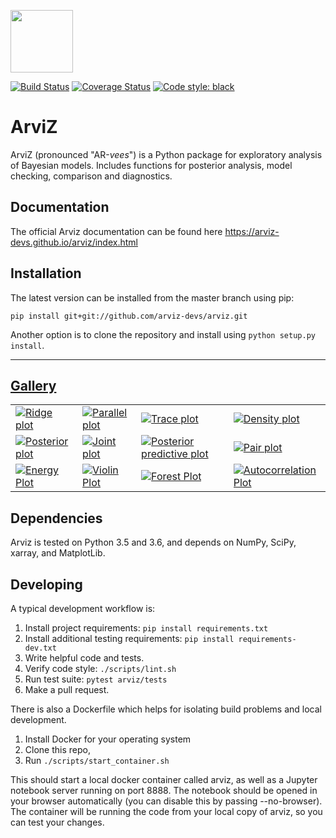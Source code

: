 <img src="https://arviz-devs.github.io/arviz/_static/logo.png" height=100></img>

[![Build Status](https://travis-ci.org/arviz-devs/arviz.svg?branch=master)](https://travis-ci.org/arviz-devs/arviz) [![Coverage Status](https://coveralls.io/repos/github/arviz-devs/arviz/badge.svg?branch=master)](https://coveralls.io/github/arviz-devs/arviz?branch=master)
[![Code style: black](https://img.shields.io/badge/code%20style-black-000000.svg)](https://github.com/ambv/black)

# ArviZ

ArviZ (pronounced "AR-_vees_") is a Python package for exploratory analysis of Bayesian models.
Includes functions for posterior analysis, model checking, comparison and diagnostics.

## Documentation

The official Arviz documentation can be found here
https://arviz-devs.github.io/arviz/index.html

## Installation

The latest version can be installed from the master branch using pip:

  ```
  pip install git+git://github.com/arviz-devs/arviz.git
  ```

Another option is to clone the repository and install using `python setup.py install`.

-------------------------------------------------------------------------------
## [Gallery](https://arviz-devs.github.io/arviz/examples/index.html)

<p>
<table>
<tr>

  <td>
  <a href="https://arviz-devs.github.io/arviz/examples/plot_forest_ridge.html">
  <img alt="Ridge plot"
  src="https://arviz-devs.github.io/arviz/_static/plot_forest_ridge_thumb.png" />
  </a>
  </td>

  <td>
  <a href="https://arviz-devs.github.io/arviz/examples/plot_parallel.html">
  <img alt="Parallel plot"
  src="https://arviz-devs.github.io/arviz/_static/plot_parallel_thumb.png" />
  </a>
  </td>

  <td>
  <a href="https://arviz-devs.github.io/arviz/examples/plot_trace.html">
  <img alt="Trace plot"
  src="https://arviz-devs.github.io/arviz/_static/plot_trace_thumb.png" />
  </a>
  </td>

  <td>
  <a href="https://arviz-devs.github.io/arviz/examples/plot_density.html">
  <img alt="Density plot"
  src="https://arviz-devs.github.io/arviz/_static/plot_density_thumb.png" />
  </a>
  </td>

  </tr>
  <tr>

  <td>
  <a href="https://arviz-devs.github.io/arviz/examples/plot_posterior.html">
  <img alt="Posterior plot"
  src="https://arviz-devs.github.io/arviz/_static/plot_posterior_thumb.png" />
  </a>
  </td>

  <td>
  <a href="https://arviz-devs.github.io/arviz/examples/plot_joint.html">
  <img alt="Joint plot"
  src="https://arviz-devs.github.io/arviz/_static/plot_joint_thumb.png" />
  </a>
  </td>

  <td>
  <a href="https://arviz-devs.github.io/arviz/examples/plot_ppc.html">
  <img alt="Posterior predictive plot"
  src="https://arviz-devs.github.io/arviz/_static/plot_ppc_thumb.png" />
  </a>
  </td>

  <td>
  <a href="https://arviz-devs.github.io/arviz/examples/plot_pair.html">
  <img alt="Pair plot"
  src="https://arviz-devs.github.io/arviz/_static/plot_pair_thumb.png" />
  </a>
  </td>

  </tr>
  <tr>

  <td>
  <a href="https://arviz-devs.github.io/arviz/examples/plot_energy.html">
  <img alt="Energy Plot"
  src="https://arviz-devs.github.io/arviz/_static/plot_energy_thumb.png" />
  </a>
  </td>

  <td>
  <a href="https://arviz-devs.github.io/arviz/examples/plot_violin.html">
  <img alt="Violin Plot"
  src="https://arviz-devs.github.io/arviz/_static/plot_violin_thumb.png" />
  </a>
  </td>

  <td>
  <a href="https://arviz-devs.github.io/arviz/examples/plot_forest.html">
  <img alt="Forest Plot"
  src="https://arviz-devs.github.io/arviz/_static/plot_forest_thumb.png" />
  </a>
  </td>

  <td>
  <a href="https://arviz-devs.github.io/arviz/examples/plot_autocorr.html">
  <img alt="Autocorrelation Plot"
  src="https://arviz-devs.github.io/arviz/_static/plot_autocorr_thumb.png" />
  </a>
  </td>

</tr>
</table>

## Dependencies

Arviz is tested on Python 3.5 and 3.6, and depends on NumPy, SciPy, xarray, and MatplotLib.

## Developing

A typical development workflow is:

1. Install project requirements: `pip install requirements.txt`
2. Install additional testing requirements: `pip install requirements-dev.txt`
3. Write helpful code and tests.
4. Verify code style: `./scripts/lint.sh`
5. Run test suite: `pytest arviz/tests`
6. Make a pull request.

There is also a Dockerfile which helps for isolating build problems and local development.

1. Install Docker for your operating system
2. Clone this repo,
3. Run `./scripts/start_container.sh`

This should start a local docker container called arviz, as well as a Jupyter notebook server running on port 8888. The notebook should be opened in your browser automatically (you can disable this by passing --no-browser). The container will be running the code from your local copy of arviz, so you can test your changes.
